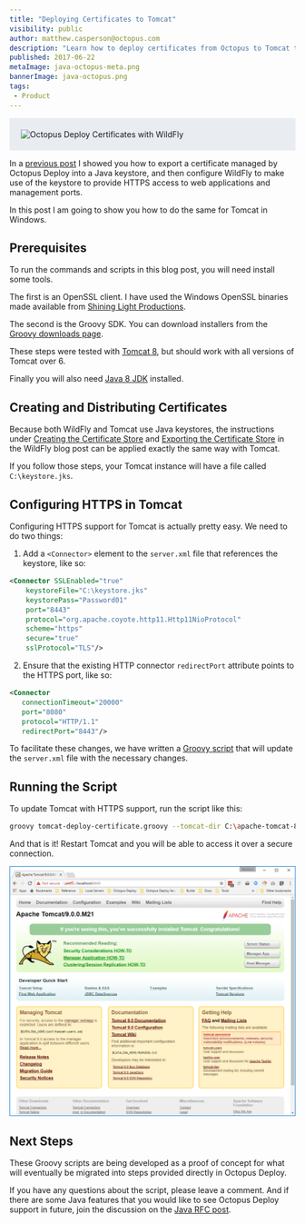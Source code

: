 ```yaml
---
title: "Deploying Certificates to Tomcat"
visibility: public
author: matthew.casperson@octopus.com
description: "Learn how to deploy certificates from Octopus to Tomcat to enable HTTPS support"
published: 2017-06-22
metaImage: java-octopus-meta.png
bannerImage: java-octopus.png
tags:
 - Product
---
```


<div style="background-color:#e9edf2;">
<img style="display:block; margin: 0 auto; padding: 20px 0 20px 20px;" alt="Octopus Deploy Certificates with WildFly" src="https://i.octopus.com/blog/2017-06/java-octopus.png" />
</div>

In a [previous post](https://octopus.com/blog/wildfly-https) I showed you how to export a certificate managed by Octopus Deploy into a Java keystore, and then configure WildFly to make use of the keystore to provide HTTPS access to web applications and management ports.

In this post I am going to show you how to do the same for Tomcat in Windows.

## Prerequisites

To run the commands and scripts in this blog post, you will need install some tools.

The first is an OpenSSL client.  I have used the Windows OpenSSL binaries made available from [Shining Light Productions](https://slproweb.com/products/Win32OpenSSL.html).

The second is the Groovy SDK.  You can download installers from the [Groovy downloads page](http://groovy-lang.org/download.html).

These steps were tested with [Tomcat 8](https://tomcat.apache.org/download-80.cgi), but should work with all versions of Tomcat over 6.

Finally you will also need [Java 8 JDK](http://www.oracle.com/technetwork/java/javase/downloads/jdk8-downloads-2133151.html) installed.

## Creating and Distributing Certificates

Because both WildFly and Tomcat use Java keystores, the instructions under [Creating the Certificate Store](https://octopus.com/blog/wildfly-https#creating-the-certificate-store) and [Exporting the Certificate Store](https://octopus.com/blog/wildfly-https#exporting-the-certificate-store) in the WildFly blog post can be applied exactly the same way with Tomcat.

If you follow those steps, your Tomcat instance will have a file called `C:\keystore.jks`.

## Configuring HTTPS in Tomcat

Configuring HTTPS support for Tomcat is actually pretty easy. We need to do two things:

1. Add a `<Connector>` element to the `server.xml` file that references the keystore, like so:
```xml
<Connector SSLEnabled="true"
    keystoreFile="C:\keystore.jks"
    keystorePass="Password01"
    port="8443"
    protocol="org.apache.coyote.http11.Http11NioProtocol"
    scheme="https"
    secure="true"
    sslProtocol="TLS"/>
```  
2. Ensure that the existing HTTP connector `redirectPort` attribute points to the HTTPS port, like so:
```xml
<Connector
   connectionTimeout="20000"
   port="8080"
   protocol="HTTP/1.1"
   redirectPort="8443"/>
```

To facilitate these changes, we have written a [Groovy script](https://github.com/OctopusDeploy/JBossDeployment/blob/master/tomcat-deploy-certificate.groovy) that will update the `server.xml` file with the necessary changes.

## Running the Script

To update Tomcat with HTTPS support, run the script like this:
```bash
groovy tomcat-deploy-certificate.groovy --tomcat-dir C:\apache-tomcat-8.5.15 --https-port 8443 --http-port 8080 --keystore-file C:\keystore.jks --keystore-password Password01
```

And that is it! Restart Tomcat and you will be able to access it over a secure connection.

![Tomcat HTTPS](tomcat-https.png)

## Next Steps
These Groovy scripts are being developed as a proof of concept for what will eventually be migrated into steps provided directly in Octopus Deploy.

If you have any questions about the script, please leave a comment. And if there are some Java features that you would like to see Octopus Deploy  support in future, join the discussion on the [Java RFC post](https://octopus.com/blog/java-rfc).
